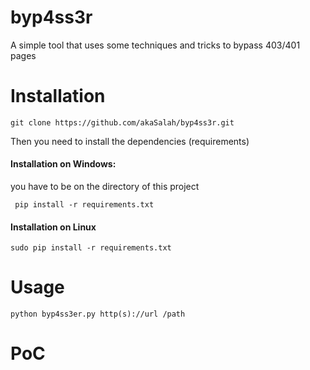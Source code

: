 # byp4ss3r
A simple tool that uses some techniques and tricks to bypass 403/401 pages
# Installation
`git clone https://github.com/akaSalah/byp4ss3r.git`

Then you need to install the dependencies (requirements)
#### Installation on Windows:
you have to be on the directory of this project

` pip install -r requirements.txt`
#### Installation on Linux
`sudo pip install -r requirements.txt`

# Usage
`python byp4ss3er.py http(s)://url /path`

# PoC

